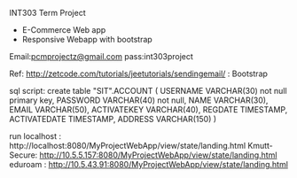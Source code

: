 INT303 Term Project 
- E-Commerce Web app 
- Responsive Webapp with bootstrap 

Email:pcmprojectz@gmail.com 
pass:int303project

Ref: http://zetcode.com/tutorials/jeetutorials/sendingemail/
   : Bootstrap


sql script:
create table "SIT".ACCOUNT
(
	USERNAME VARCHAR(30) not null primary key,
	PASSWORD VARCHAR(40) not null,
	NAME VARCHAR(30),
	EMAIL VARCHAR(50),
	ACTIVATEKEY VARCHAR(40),
	REGDATE TIMESTAMP,
	ACTIVATEDATE TIMESTAMP,
	ADDRESS VARCHAR(150)
) 

run
localhost   : http://localhost:8080/MyProjectWebApp/view/state/landing.html
Kmutt-Secure: http://10.5.5.157:8080/MyProjectWebApp/view/state/landing.html
eduroam     : http://10.5.43.91:8080/MyProjectWebApp/view/state/landing.html
	

	
